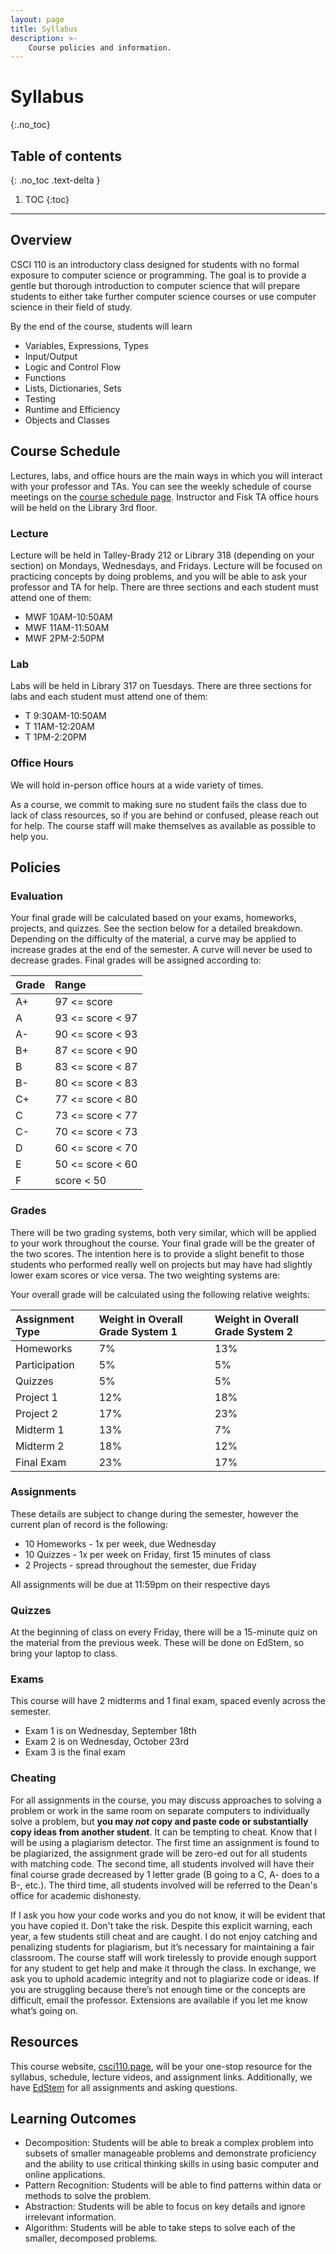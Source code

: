```yaml
---
layout: page
title: Syllabus
description: >-
    Course policies and information.
---
```


# Syllabus
{:.no_toc}

## Table of contents
{: .no_toc .text-delta }

1. TOC
{:toc}

---
## Overview
CSCI 110 is an introductory class designed for students with no formal exposure to computer science or programming. The goal is to provide a gentle but thorough introduction to computer science that will prepare students to either take further computer science courses or use computer science in their field of study.

By the end of the course, students will learn
 - Variables, Expressions, Types
 - Input/Output
 - Logic and Control Flow
 - Functions
 - Lists, Dictionaries, Sets
 - Testing
 - Runtime and Efficiency
 - Objects and Classes

## Course Schedule
Lectures, labs, and office hours are the main ways in which you will interact with your professor and TAs. You can see the weekly schedule of course meetings on the [course schedule page](schedule.md). Instructor and Fisk TA office hours will be held on the Library 3rd floor.

### Lecture
Lecture will be held in Talley-Brady 212 or Library 318 (depending on your section) on Mondays, Wednesdays, and Fridays. Lecture will be focused on practicing concepts by doing problems, and you will be able to ask your professor and TA for help. There are three sections and each student must attend one of them:
- MWF 10AM-10:50AM
- MWF 11AM-11:50AM
- MWF 2PM-2:50PM

### Lab
Labs will be held in Library 317 on Tuesdays. There are three sections for labs and each student must attend one of them:
- T 9:30AM-10:50AM
- T 11AM-12:20AM
- T 1PM-2:20PM

### Office Hours
We will hold in-person office hours at a wide variety of times.

As a course, we commit to making sure no student fails the class due to lack of class resources, so if you are behind or confused, please reach out for help. The course staff will make themselves as available as possible to help you.

## Policies

### Evaluation
Your final grade will be calculated based on your exams, homeworks, projects, and quizzes. See the section below for a detailed breakdown. Depending on the difficulty of the material, a curve may be applied to increase grades at the end of the semester. A curve will never be used to decrease grades. Final grades will be assigned according to:

| Grade | Range
|:-------|:------|
| A+ | 97 <= score |
| A | 93 <= score < 97 |
| A- | 90 <= score < 93 |
| B+ | 87 <= score < 90 |
| B | 83 <= score < 87 |
| B- | 80 <= score < 83 |
| C+ | 77 <= score < 80 |
| C | 73 <= score < 77 |
| C- | 70 <= score < 73 |
| D | 60 <= score < 70 |
| E | 50 <= score < 60 |
| F | score < 50 |

### Grades
There will be two grading systems, both very similar, which will be applied to your work throughout the course. Your final grade will be the greater of the two scores. The intention here is to provide a slight benefit to those students who performed really well on projects but may have had slightly lower exam scores or vice versa. The two weighting systems are:

Your overall grade will be calculated using the following relative weights:

| Assignment Type | Weight in Overall Grade System 1 | Weight in Overall Grade System 2
|:-------------|:------------------|:------------------|
| Homeworks | 7% | 13% |
| Participation | 5% | 5% |
| Quizzes | 5% | 5% |
| Project 1 | 12% | 18% |
| Project 2 | 17% | 23% |
| Midterm 1 | 13% | 7% |
| Midterm 2 | 18% | 12% | 
| Final Exam | 23% | 17% | 

### Assignments
These details are subject to change during the semester, however the current plan of record is the following:

- 10 Homeworks - 1x per week, due Wednesday
- 10 Quizzes - 1x per week on Friday, first 15 minutes of class
- 2 Projects - spread throughout the semester, due Friday

All assignments will be due at 11:59pm on their respective days

### Quizzes
At the beginning of class on every Friday, there will be a 15-minute quiz on the material from the previous week. These will be done on EdStem, so bring your laptop to class.

### Exams
This course will have 2 midterms and 1 final exam, spaced evenly across the semester. 
- Exam 1 is on Wednesday, September 18th
- Exam 2 is on Wednesday, October 23rd 
- Exam 3 is the final exam

### Cheating
For all assignments in the course, you may discuss approaches to solving a problem or work in the same room on separate computers to individually solve a problem, but **you may *not* copy and paste code or substantially copy ideas from another student**. It can be tempting to cheat. Know that I will be using a plagiarism detector. The first time an assignment is found to be plagiarized, the assignment grade will be zero-ed out for all students with matching code. The second time, all students involved will have their final course grade decreased by 1 letter grade (B going to a C, A- does to a B-, etc.). The third time, all students involved will be referred to the Dean's office for academic dishonesty. 

If I ask you how your code works and you do not know, it will be evident that you have copied it. Don't take the risk. Despite this explicit warning, each year, a few students still cheat and are caught. I do not enjoy catching and penalizing students for plagiarism, but it’s necessary for maintaining a fair classroom. The course staff will work tirelessly to provide enough support for any student to get help and make it through the class. In exchange, we ask you to uphold academic integrity and not to plagiarize code or ideas. If you are struggling because there’s not enough time or the concepts are difficult, email the professor. Extensions are available if you let me know what’s going on.

## Resources
This course website, [csci110.page](http://www.csci110.page), will be your one-stop resource for the syllabus, schedule, lecture videos, and assignment links. Additionally, we have [EdStem](https://edstem.org/us/courses/61483) for all assignments and asking questions.

## Learning Outcomes
- Decomposition: Students will be able to break a complex problem into subsets of smaller manageable problems and demonstrate proficiency and the ability to use critical thinking skills in using basic computer and online applications.
- Pattern Recognition: Students will be able to find patterns within data or methods to solve the problem.
- Abstraction: Students will be able to focus on key details and ignore irrelevant information.
- Algorithm: Students will be able to take steps to solve each of the smaller, decomposed problems.